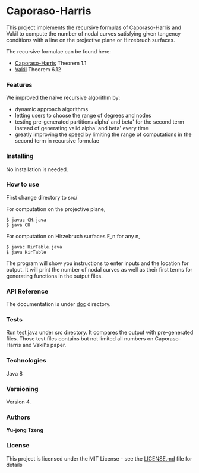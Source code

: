 # Caporaso-Harris
This project implements the recursive formulas of Caporaso-Harris and Vakil to compute the number of nodal curves satisfying given tangency conditions with a line on the projective plane or Hirzebruch surfaces. 

The recursive formulae can be found here:
* [Caporaso-Harris](https://arxiv.org/pdf/alg-geom/9608025.pdf) Theorem 1.1
* [Vakil](https://link.springer.com/article/10.1007/s002291020053) Theorem 6.12

### Features
We improved the naive recursive algorithm by:
* dynamic approach algorithms
* letting users to choose the range of degrees and nodes
* testing pre-generated partitions alpha' and beta' for the second term instead of generating valid alpha' and beta' every time
* greatly improving the speed by limiting the range of computations in the second term in recursive formulae

### Installing
No installation is needed.

### How to use
First change directory to src/

For computation on the projective plane,
```
$ javac CH.java
$ java CH
```
For computation on Hirzebruch surfaces F_n for any n,
```
$ javac HirTable.java
$ java HirTable
```

The program will show you instructions to enter inputs and the location for output. It will print the number of nodal curves as well as their first terms for generating functions in the output files. 


### API Reference

The documentation is under [doc](/doc) directory.

### Tests

Run test.java under src directory. It compares the output with pre-generated files. Those test files contains but not limited all numbers on Caporaso-Harris and Vakil's paper.

### Technologies
Java 8

### Versioning

Version 4. 

### Authors

**Yu-jong Tzeng** 

### License

This project is licensed under the MIT License - see the [LICENSE.md](LICENSE.md) file for details

